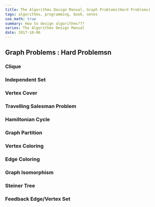 ```yaml
---
title: The Algorithms Design Manual, Graph Problems(Hard Problems)
tags: algorithms, programming, book, notes
use_math: true
summary: How to design algorithms???
series: The Algorithms Design Manual
date: 2017-10-06
---
```


## Graph Problems : Hard Problemsn


### Clique

### Independent Set

### Vertex Cover

### Travelling Salesman Problem

### Hamiltonian Cycle

### Graph Partition

### Vertex Coloring

### Edge Coloring

### Graph Isomorphism

### Steiner Tree

### Feedback Edge/Vertex Set

